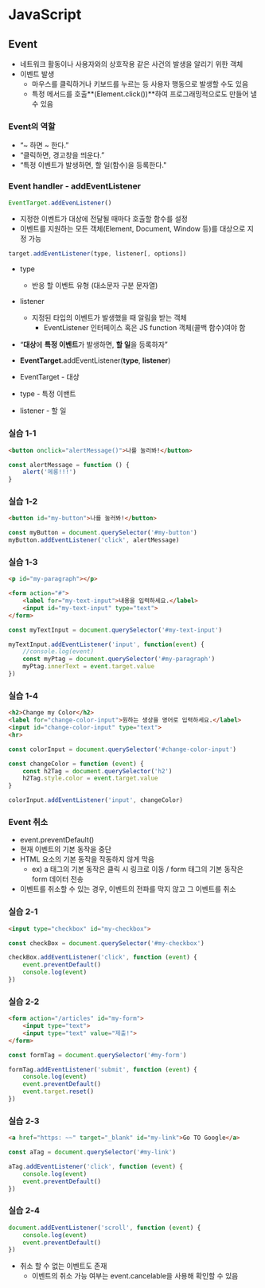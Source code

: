 # JavaScript
## Event
- 네트워크 활동이나 사용자와의 상호작용 같은 사건의 발생을 알리기 위한 객체
- 이벤트 발생
    - 마우스를 클릭하거나 키보드를 누르는 등 사용자 행동으로 발생할 수도 있음
    - 특정 메서드를 호출**(Element.click())**하여 프로그래밍적으로도 만들어 낼 수 있음

### Event의 역할
- “~ 하면 ~ 한다.”
- “클릭하면, 경고창을 띄운다.”
- “특정 이벤트가 발생하면, 할 일(함수)을 등록한다."

### Event handler - addEventListener
```javascript
EventTarget.addEvenListener()
```
- 지정한 이벤트가 대상에 전달될 때마다 호출할 함수를 설정
- 이벤트를 지원하는 모든 객체(Element, Document, Window 등)를 대상으로 지정 가능

```javascript
target.addEventListener(type, listener[, options])
```
- type
    - 반응 할 이벤트 유형 (대소문자 구분 문자열)
- listener
    - 지정된 타입의 이벤트가 발생했을 때 알림을 받는 객체
        - EventListener 인터페이스 혹은 JS function 객체(콜백 함수)여야 함

- “**대상**에 **특정 이벤트**가 발생하면, **할 일**을 등록하자”
- **EventTarget**.addEventListener(**type**, **listener**)
- EventTarget - 대상
- type - 특정 이밴트
- listener - 할 일

### 실습 1-1
```html
<button onclick="alertMessage()">나를 눌러봐!</button>
```
```javascript
const alertMessage = function () {
    alert('메롱!!!')
}
```

### 실습 1-2
```html
<button id="my-button">나를 눌러봐!</button>
```
```javascript
const myButton = document.querySelector('#my-button')
myButton.addEventListener('click', alertMessage)
```

### 실습 1-3
```html
<p id="my-paragraph"></p>

<form action="#">
    <label for="my-text-input">내용을 입력하세요.</label>
    <input id="my-text-input" type="text">
</form>
```
```javascript
const myTextInput = document.querySelector('#my-text-input')

myTextInput.addEventListener('input', function(event) {
    //console.log(event)
    const myPtag = document.querySelector('#my-paragraph')
    myPtag.innerText = event.target.value
})
```

### 실습 1-4
```html
<h2>Change my Color</h2>
<label for="change-color-input">원하는 생상을 영어로 입력하세요.</label>
<input id="change-color-input" type="text">
<hr>
```
```javascript
const colorInput = document.querySelector('#change-color-input')

const changeColor = function (event) {
    const h2Tag = document.querySelector('h2')
    h2Tag.style.color = event.target.value
}

colorInput.addEventListener('input', changeColor)
```

### Event 취소
- event.preventDefault()
- 현재 이벤트의 기본 동작을 중단
- HTML 요소의 기본 동작을 작동하지 않게 막음
    - ex) a 태그의 기본 동작은 클릭 시 링크로 이동 / form 태그의 기본 동작은 form 데이터 전송
- 이벤트를 취소할 수 있는 경우, 이벤트의 전파를 막지 않고 그 이벤트를 취소

### 실습 2-1
```html
<input type="checkbox" id="my-checkbox">
```
```javascript
const checkBox = document.querySelector('#my-checkbox')

checkBox.addEventListener('click', function (event) {
    event.preventDefault()
    console.log(event)
})
```

### 실습 2-2
```html
<form action="/articles" id="my-form">
    <input type="text">
    <input type="text" value="제출!">
</form>
```
```javascript
const formTag = document.querySelector('#my-form')

formTag.addEventListener('submit', function (event) {
    console.log(event)
    event.preventDefault()
    event.target.reset()
})
```

### 실습 2-3
```html
<a href="https: ~~" target="_blank" id="my-link">Go TO Google</a>
```
```javascript
const aTag = document.querySelector('#my-link')

aTag.addEventListener('click', function (event) {
    console.log(event)
    event.preventDefault()
})
```

### 실습 2-4
```javascript
document.addEventListener('scroll', function (event) {
    console.log(event)
    event.preventDefault()
})
```
- 취소 할 수 없는 이벤트도 존재
    - 이벤트의 취소 가능 여부는 event.cancelable을 사용해 확인할 수 있음

